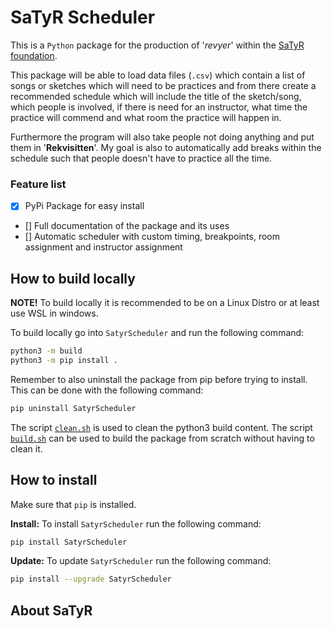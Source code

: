 # SaTyR Scheduler
This is a `Python` package for the production of '*revyer*' within the [SaTyR foundation](https://www.satyr.dk/).

This package will be able to load data files (`.csv`) which contain a list of songs or sketches which will need to be practices and from there create a recommended schedule which will include the title of the sketch/song, which people is involved, if there is need for an instructor, what time the practice will commend and what room the practice will happen in.

Furthermore the program will also take people not doing anything and put them in '**Rekvisitten**'. My goal is also to automatically add breaks within the schedule such that people doesn't have to practice all the time.

### Feature list
- [x] PyPi Package for easy install
- [] Full documentation of the package and its uses
- [] Automatic scheduler with custom timing, breakpoints, room assignment and instructor assignment

## How to build locally
**NOTE!** To build locally it is recommended to be on a Linux Distro or at least use WSL in windows.

To build locally go into `SatyrScheduler` and run the following command:
```bash
python3 -m build
python3 -m pip install .
```

Remember to also uninstall the package from pip before trying to install. This can be done with the following command:
```bash
pip uninstall SatyrScheduler
```

The script [`clean.sh`](clean.sh) is used to clean the python3 build content. The script [`build.sh`](build.sh) can be used to build the package from scratch without having to clean it.

## How to install
Make sure that `pip` is installed. 

**Install:** To install `SatyrScheduler` run the following command:
```bash
pip install SatyrScheduler
```

**Update:** To update `SatyrScheduler` run the following command:
```bash
pip install --upgrade SatyrScheduler
```


## About SaTyR
